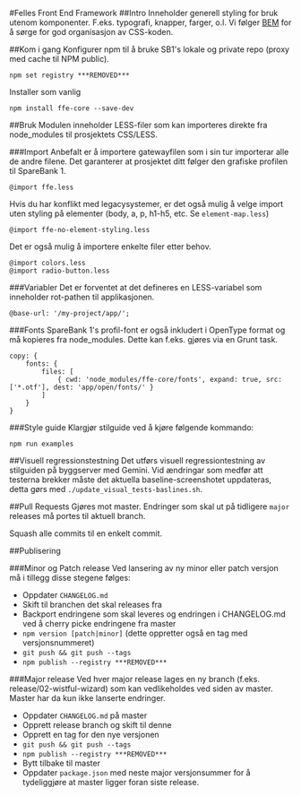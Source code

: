 #Felles Front End Framework
##Intro
Inneholder generell styling for bruk utenom komponenter. F.eks. typografi, knapper, farger, o.l. Vi følger
[BEM](https://en.bem.info/) for å sørge for god organisasjon av CSS-koden.

##Kom i gang
Konfigurer npm til å bruke SB1's lokale og private repo (proxy med cache til NPM public).

    npm set registry ***REMOVED***

Installer som vanlig

    npm install ffe-core --save-dev

##Bruk
Modulen inneholder LESS-filer som kan importeres direkte fra node_modules til prosjektets CSS/LESS.

###Import
Anbefalt er å importere gatewayfilen som i sin tur importerar alle de andre filene. Det garanterer at prosjektet ditt følger den grafiske profilen til SpareBank 1.

    @import ffe.less

Hvis du har konflikt med legacysystemer, er det også mulig å velge import uten styling på elementer (body, a, p, h1-h5, etc. Se `element-map.less`)

    @import ffe-no-element-styling.less

Det er også mulig å importere enkelte filer etter behov.

    @import colors.less
    @import radio-button.less

###Variabler
Det er forventet at det defineres en LESS-variabel som inneholder rot-pathen til applikasjonen.

    @base-url: '/my-project/app/';

###Fonts
SpareBank 1's profil-font er også inkludert i OpenType format og må kopieres fra node_modules.
Dette kan f.eks. gjøres via en Grunt task.

    copy: {
        fonts: {
            files: [
                { cwd: 'node_modules/ffe-core/fonts', expand: true, src: ['*.otf'], dest: 'app/open/fonts/' }
            ]
        }
    }

###Style guide
Klargjør stilguide ved å kjøre følgende kommando:

    npm run examples

##Visuell regressionstestning
Det utførs visuell regressiontestning av stilguiden på byggserver med Gemini. Vid ændringar som medfør att testerna
brekker måste det aktuella baseline-screenshotet uppdateras, detta gørs med `./update_visual_tests-baslines.sh`.

##Pull Requests
Gjøres mot master. Endringer som skal ut på tidligere `major` releases må portes til aktuell branch.

Squash alle commits til en enkelt commit.

##Publisering

###Minor og Patch release
Ved lansering av ny minor eller patch versjon må i tillegg disse stegene følges:

- Oppdater `CHANGELOG.md`
- Skift til branchen det skal releases fra
- Backport endringene som skal leveres og endringen i CHANGELOG.md ved å cherry picke endringene fra master
- `npm version [patch|minor]` (dette oppretter også en tag med versjonsnummeret)
- `git push && git push --tags`
- `npm publish --registry ***REMOVED***`

###Major release
Ved hver major release lages en ny branch (f.eks. release/02-wistful-wizard) som kan vedlikeholdes ved siden av master. Master har da kun ikke lanserte endringer.

- Oppdater `CHANGELOG.md` på master
- Opprett release branch og skift til denne
- Opprett en tag for den nye versjonen
- `git push && git push --tags`
- `npm publish --registry ***REMOVED***`
- Bytt tilbake til master
- Oppdater `package.json` med neste major versjonsummer for å tydeliggjøre at master ligger foran siste release.
